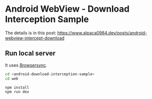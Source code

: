# Android WebView - Download Interception Sample

The details is in this post:
https://www.alpaca0984.dev/posts/android-webview-intercept-download

## Run local server

It uses [Browsersync](https://browsersync.io/).

```sh
cd <android-download-interception-sample>
cd web

npm install
npm run dev
```
